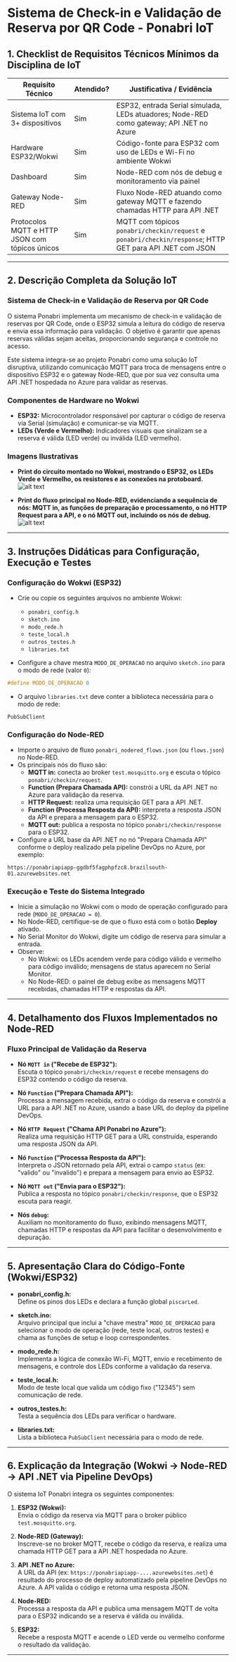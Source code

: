 # Sistema de Check-in e Validação de Reserva por QR Code - Ponabri IoT

## 1. Checklist de Requisitos Técnicos Mínimos da Disciplina de IoT

| Requisito Técnico                          | Atendido? | Justificativa / Evidência                                                                                   |
|-------------------------------------------|-----------|-------------------------------------------------------------------------------------------------------------|
| Sistema IoT com 3+ dispositivos            | Sim       | ESP32, entrada Serial simulada, LEDs atuadores; Node-RED como gateway; API .NET no Azure                     |
| Hardware ESP32/Wokwi                        | Sim       | Código-fonte para ESP32 com uso de LEDs e Wi-Fi no ambiente Wokwi                                           |
| Dashboard                                  | Sim       | Node-RED com nós de debug e monitoramento via painel                                                        |
| Gateway Node-RED                           | Sim       | Fluxo Node-RED atuando como gateway MQTT e fazendo chamadas HTTP para API .NET                              |
| Protocolos MQTT e HTTP JSON com tópicos únicos | Sim       | MQTT com tópicos `ponabri/checkin/request` e `ponabri/checkin/response`; HTTP GET para API .NET com JSON     |

---

## 2. Descrição Completa da Solução IoT

### Sistema de Check-in e Validação de Reserva por QR Code

O sistema Ponabri implementa um mecanismo de check-in e validação de reservas por QR Code, onde o ESP32 simula a leitura do código de reserva e envia essa informação para validação. O objetivo é garantir que apenas reservas válidas sejam aceitas, proporcionando segurança e controle no acesso.

Este sistema integra-se ao projeto Ponabri como uma solução IoT disruptiva, utilizando comunicação MQTT para troca de mensagens entre o dispositivo ESP32 e o gateway Node-RED, que por sua vez consulta uma API .NET hospedada no Azure para validar as reservas.

### Componentes de Hardware no Wokwi

- **ESP32:** Microcontrolador responsável por capturar o código de reserva via Serial (simulação) e comunicar-se via MQTT.
- **LEDs (Verde e Vermelho):** Indicadores visuais que sinalizam se a reserva é válida (LED verde) ou inválida (LED vermelho).

### Imagens Ilustrativas

- **Print do circuito montado no Wokwi, mostrando o ESP32, os LEDs Verde e Vermelho, os resistores e as conexões na protoboard.**  
  ![alt text](image.png)

- **Print do fluxo principal no Node-RED, evidenciando a sequência de nós: MQTT in, as funções de preparação e processamento, o nó HTTP Request para a API, e o nó MQTT out, incluindo os nós de debug.**  
  ![alt text](image-1.png)

---

## 3. Instruções Didáticas para Configuração, Execução e Testes

### Configuração do Wokwi (ESP32)

- Crie ou copie os seguintes arquivos no ambiente Wokwi:
  - `ponabri_config.h`
  - `sketch.ino`
  - `modo_rede.h`
  - `teste_local.h`
  - `outros_testes.h`
  - `libraries.txt`

- Configure a chave mestra `MODO_DE_OPERACAO` no arquivo `sketch.ino` para o modo de rede (valor `0`):

```c
#define MODO_DE_OPERACAO 0
```

- O arquivo `libraries.txt` deve conter a biblioteca necessária para o modo de rede:

```
PubSubClient
```

### Configuração do Node-RED

- Importe o arquivo de fluxo `ponabri_nodered_flows.json` (ou `flows.json`) no Node-RED.
- Os principais nós do fluxo são:
  - **MQTT in:** conecta ao broker `test.mosquitto.org` e escuta o tópico `ponabri/checkin/request`.
  - **Function (Prepara Chamada API):** constrói a URL da API .NET no Azure para validação da reserva.
  - **HTTP Request:** realiza uma requisição GET para a API .NET.
  - **Function (Processa Resposta da API):** interpreta a resposta JSON da API e prepara a mensagem para o ESP32.
  - **MQTT out:** publica a resposta no tópico `ponabri/checkin/response` para o ESP32.
- Configure a URL base da API .NET no nó "Prepara Chamada API" conforme o deploy realizado pela pipeline DevOps no Azure, por exemplo:

```
https://ponabriapiapp-ggdbf5fagphpfzc8.brazilsouth-01.azurewebsites.net
```

### Execução e Teste do Sistema Integrado

- Inicie a simulação no Wokwi com o modo de operação configurado para rede (`MODO_DE_OPERACAO = 0`).
- No Node-RED, certifique-se de que o fluxo está com o botão **Deploy** ativado.
- No Serial Monitor do Wokwi, digite um código de reserva para simular a entrada.
- Observe:
  - No Wokwi: os LEDs acendem verde para código válido e vermelho para código inválido; mensagens de status aparecem no Serial Monitor.
  - No Node-RED: o painel de debug exibe as mensagens MQTT recebidas, chamadas HTTP e respostas da API.

---

## 4. Detalhamento dos Fluxos Implementados no Node-RED

### Fluxo Principal de Validação da Reserva

- **Nó `MQTT in` ("Recebe de ESP32"):**  
  Escuta o tópico `ponabri/checkin/request` e recebe mensagens do ESP32 contendo o código da reserva.

- **Nó `Function` ("Prepara Chamada API"):**  
  Processa a mensagem recebida, extrai o código da reserva e constrói a URL para a API .NET no Azure, usando a base URL do deploy da pipeline DevOps.

- **Nó `HTTP Request` ("Chama API Ponabri no Azure"):**  
  Realiza uma requisição HTTP GET para a URL construída, esperando uma resposta JSON da API.

- **Nó `Function` ("Processa Resposta da API"):**  
  Interpreta o JSON retornado pela API, extrai o campo `status` (ex: "valido" ou "invalido") e prepara a mensagem para envio ao ESP32.

- **Nó `MQTT out` ("Envia para o ESP32"):**  
  Publica a resposta no tópico `ponabri/checkin/response`, que o ESP32 escuta para reagir.

- **Nós `debug`:**  
  Auxiliam no monitoramento do fluxo, exibindo mensagens MQTT, chamadas HTTP e respostas da API para facilitar o desenvolvimento e depuração.

---

## 5. Apresentação Clara do Código-Fonte (Wokwi/ESP32)

- **ponabri_config.h:**  
  Define os pinos dos LEDs e declara a função global `piscarLed`.

- **sketch.ino:**  
  Arquivo principal que inclui a "chave mestra" `MODO_DE_OPERACAO` para selecionar o modo de operação (rede, teste local, outros testes) e chama as funções de setup e loop correspondentes.

- **modo_rede.h:**  
  Implementa a lógica de conexão Wi-Fi, MQTT, envio e recebimento de mensagens, e controle dos LEDs conforme a validação da reserva.

- **teste_local.h:**  
  Modo de teste local que valida um código fixo ("12345") sem comunicação de rede.

- **outros_testes.h:**  
  Testa a sequência dos LEDs para verificar o hardware.

- **libraries.txt:**  
  Lista a biblioteca `PubSubClient` necessária para o modo de rede.

---

## 6. Explicação da Integração (Wokwi -> Node-RED -> API .NET via Pipeline DevOps)

O sistema IoT Ponabri integra os seguintes componentes:

1. **ESP32 (Wokwi):**  
   Envia o código da reserva via MQTT para o broker público `test.mosquitto.org`.

2. **Node-RED (Gateway):**  
   Inscreve-se no broker MQTT, recebe o código da reserva, e realiza uma chamada HTTP GET para a API .NET hospedada no Azure.

3. **API .NET no Azure:**  
   A URL da API (ex: `https://ponabriapiapp-....azurewebsites.net`) é resultado do processo de deploy automatizado pela pipeline DevOps no Azure. A API valida o código e retorna uma resposta JSON.

4. **Node-RED:**  
   Processa a resposta da API e publica uma mensagem MQTT de volta para o ESP32 indicando se a reserva é válida ou inválida.

5. **ESP32:**  
   Recebe a resposta MQTT e acende o LED verde ou vermelho conforme o resultado da validação.

---
